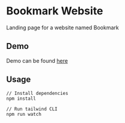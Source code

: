 # Bookmark Website

Landing page for a website named Bookmark

## Demo

Demo can be found [here](https://profound-mousse-b91c9a.netlify.app/)

## Usage

```
// Install dependencies
npm install
```

```
// Run tailwind CLI
npm run watch
```
